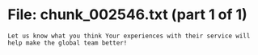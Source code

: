 ﻿# File: chunk_002546.txt (part 1 of 1)
```
Let us know what you think Your experiences with their service will help make the global team better!
```

